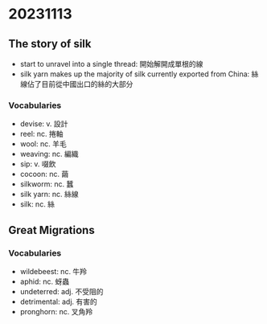 # 20231113

## The story of silk

- start to unravel into a single thread: 開始解開成單根的線
- silk yarn makes up the majority of silk currently exported from China: 絲線佔了目前從中國出口的絲的大部分

### Vocabularies

- devise: v. 設計
- reel: nc. 捲軸
- wool: nc. 羊毛
- weaving: nc. 編織
- sip: v. 啜飲
- cocoon: nc. 繭
- silkworm: nc. 蠶
- silk yarn: nc. 絲線
- silk: nc. 絲

## Great Migrations

### Vocabularies

- wildebeest: nc. 牛羚
- aphid: nc. 蚜蟲
- undeterred: adj. 不受阻的
- detrimental: adj. 有害的
- pronghorn: nc. 叉角羚